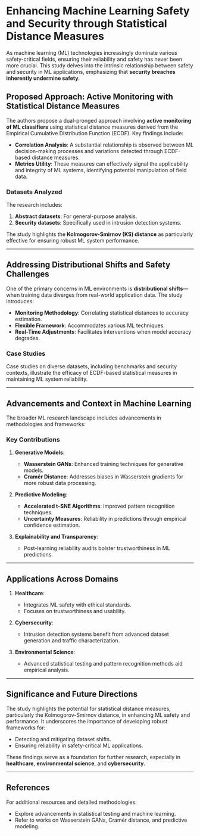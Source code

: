 # Enhancing Machine Learning Safety and Security through Statistical Distance Measures

As machine learning (ML) technologies increasingly dominate various safety-critical fields, ensuring their reliability and safety has never been more crucial. This study delves into the intrinsic relationship between safety and security in ML applications, emphasizing that **security breaches inherently undermine safety**. 

## Proposed Approach: Active Monitoring with Statistical Distance Measures

The authors propose a dual-pronged approach involving **active monitoring of ML classifiers** using statistical distance measures derived from the Empirical Cumulative Distribution Function (ECDF). Key findings include:

- **Correlation Analysis**: A substantial relationship is observed between ML decision-making processes and variations detected through ECDF-based distance measures.
- **Metrics Utility**: These measures can effectively signal the applicability and integrity of ML systems, identifying potential manipulation of field data.

### Datasets Analyzed

The research includes:
1. **Abstract datasets**: For general-purpose analysis.
2. **Security datasets**: Specifically used in intrusion detection systems.

The study highlights the **Kolmogorov-Smirnov (KS) distance** as particularly effective for ensuring robust ML system performance.

---

## Addressing Distributional Shifts and Safety Challenges

One of the primary concerns in ML environments is **distributional shifts**—when training data diverges from real-world application data. The study introduces:

- **Monitoring Methodology**: Correlating statistical distances to accuracy estimation.
- **Flexible Framework**: Accommodates various ML techniques.
- **Real-Time Adjustments**: Facilitates interventions when model accuracy degrades.

### Case Studies

Case studies on diverse datasets, including benchmarks and security contexts, illustrate the efficacy of ECDF-based statistical measures in maintaining ML system reliability.

---

## Advancements and Context in Machine Learning

The broader ML research landscape includes advancements in methodologies and frameworks:

### Key Contributions

1. **Generative Models**:
   - **Wasserstein GANs**: Enhanced training techniques for generative models.
   - **Cramér Distance**: Addresses biases in Wasserstein gradients for more robust data processing.

2. **Predictive Modeling**:
   - **Accelerated t-SNE Algorithms**: Improved pattern recognition techniques.
   - **Uncertainty Measures**: Reliability in predictions through empirical confidence estimation.

3. **Explainability and Transparency**:
   - Post-learning reliability audits bolster trustworthiness in ML predictions.

---

## Applications Across Domains

1. **Healthcare**:
   - Integrates ML safety with ethical standards.
   - Focuses on trustworthiness and usability.

2. **Cybersecurity**:
   - Intrusion detection systems benefit from advanced dataset generation and traffic characterization.

3. **Environmental Science**:
   - Advanced statistical testing and pattern recognition methods aid empirical analysis.

---

## Significance and Future Directions

The study highlights the potential for statistical distance measures, particularly the Kolmogorov-Smirnov distance, in enhancing ML safety and performance. It underscores the importance of developing robust frameworks for:

- Detecting and mitigating dataset shifts.
- Ensuring reliability in safety-critical ML applications.

These findings serve as a foundation for further research, especially in **healthcare**, **environmental science**, and **cybersecurity**.

---

## References

For additional resources and detailed methodologies:
- Explore advancements in statistical testing and machine learning.
- Refer to works on Wasserstein GANs, Cramér distance, and predictive modeling.
